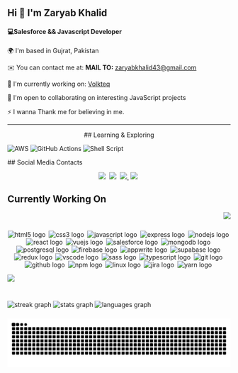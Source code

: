 <h2>Hi 👋 I'm Zaryab Khalid</h2>

<h4>💻Salesforce && Javascript Developer</h4>
<p> 🌍 I'm based in Gujrat, Pakistan</p>
<p> ✉️ You can contact me at: <strong> MAIL TO:</strong> <a href="mailto:zaryabkhalid43@gmail.com">zaryabkhalid43@gmail.com</a></p>
<p> 🚀  I'm currently working on: <a href="https://rehmansolutions.nl">Volkteq</a></p>
<p> 🤝  I'm open to collaborating on interesting JavaScript projects</p>
<p> ⚡  I wanna Thank me for believing in me.</p>
<hr/>


  <p align="center">
  ## Learning & Exploring
  
  ![AWS](https://img.shields.io/badge/AWS-%23FF9900.svg?style=for-the-badge&logo=amazon-aws&logoColor=white)
  ![GitHub Actions](https://img.shields.io/badge/github%20actions-%232671E5.svg?style=for-the-badge&logo=githubactions&logoColor=white)
  ![Shell Script](https://img.shields.io/badge/shell_script-%23121011.svg?style=for-the-badge&logo=gnu-bash&logoColor=white)
  
  </p>
## Social Media Contacts
<p align="center">
  <a href="https://www.linkedin.com/in/zaryabkhalid/" target="_blank" style="margin-right:4px"> <img src="https://img.shields.io/badge/linkedin-%230077B5.svg?style=for-the-badge&logo=linkedin&logoColor=white" /></a>
  <a href="https://discord.com/zaryab2490" target="_blank" style="margin-right:4px"> <img src="https://img.shields.io/badge/Discord-%235865F2.svg?style=for-the-badge&logo=discord&logoColor=white" /></a>
  <a href="zaryabkhalid43@gmail.com" target="_blank" style="margin-right:4px"> <img src="https://img.shields.io/badge/Gmail-D14836?style=for-the-badge&logo=gmail&logoColor=white" /> </a>
  <a href="https://linktr.ee/zaryabkhalid605" target="_blank" style="margin-right:4px"><img src="https://img.shields.io/badge/linktree-1de9b6?style=for-the-badge&logo=linktree&logoColor=white"  /></a>
</p>


## Currently Working On

<div align="right">
  <img src="https://visitor-badge.laobi.icu/badge?page_id=zaryabkhalid.zaryabkhalid&left_color=olivedrab&right_color=darkgrey&left_text=Who%20visited%20your%20profile%20%20"  />
</div>

###

<p align="center">
  <img src="https://cdn.jsdelivr.net/gh/devicons/devicon/icons/html5/html5-original.svg" height="30" alt="html5 logo" style="margin-right: 3px" />
 
  <img src="https://cdn.jsdelivr.net/gh/devicons/devicon/icons/css3/css3-original.svg" height="30" alt="css3 logo" style="margin-right: 3px" />

  <img src="https://cdn.jsdelivr.net/gh/devicons/devicon/icons/javascript/javascript-original.svg" height="30" alt="javascript logo" style="margin-right: 3px" />
   
  <img src="https://cdn.jsdelivr.net/gh/devicons/devicon/icons/express/express-original.svg" height="30" alt="express logo" style="margin-right: 3px" />

  <img src="https://cdn.jsdelivr.net/gh/devicons/devicon/icons/nodejs/nodejs-plain-wordmark.svg" height="30" alt="nodejs logo" style="margin-right: 3px" />
 
  <img src="https://cdn.jsdelivr.net/gh/devicons/devicon/icons/react/react-original-wordmark.svg" height="30" alt="react logo" style="margin-right: 3px"  />
 
  <img src="https://cdn.jsdelivr.net/gh/devicons/devicon/icons/vuejs/vuejs-original-wordmark.svg" height="30" alt="vuejs logo" style="margin-right: 3px" />
 
  <img src="https://cdn.jsdelivr.net/gh/devicons/devicon/icons/salesforce/salesforce-original.svg" height="30" alt="salesforce logo"  style="margin-right: 3px"/>
  
  <img src="https://cdn.jsdelivr.net/gh/devicons/devicon/icons/mongodb/mongodb-plain-wordmark.svg" height="30" alt="mongodb logo" style="margin-right: 3px" />

  <img src="https://cdn.jsdelivr.net/gh/devicons/devicon/icons/postgresql/postgresql-original-wordmark.svg" height="30" alt="postgresql logo" style="margin-right: 3px" />
  
  <img src="https://cdn.jsdelivr.net/gh/devicons/devicon/icons/firebase/firebase-plain.svg" height="30" alt="firebase logo" style="margin-right: 3px" />

  <img src="https://cdn.jsdelivr.net/gh/devicons/devicon/icons/appwrite/appwrite-original.svg" height="30" alt="appwrite logo" style="margin-right: 3px"  />
 
  <img src="https://skillicons.dev/icons?i=supabase" height="30" alt="supabase logo" style="margin-right: 3px" />
  
  <img src="https://cdn.jsdelivr.net/gh/devicons/devicon/icons/redux/redux-original.svg" height="30" alt="redux logo" style="margin-right: 3px" />
 
  <img src="https://cdn.jsdelivr.net/gh/devicons/devicon/icons/vscode/vscode-original.svg" height="30" alt="vscode logo"  style="margin-right: 3px"/>
  
  <img src="https://cdn.jsdelivr.net/gh/devicons/devicon/icons/sass/sass-original.svg" height="30" alt="sass logo" style="margin-right: 3px"  />
  
  <img src="https://cdn.jsdelivr.net/gh/devicons/devicon/icons/typescript/typescript-original.svg" height="30" alt="typescript logo" style="margin-right: 3px" />
  
  <img src="https://cdn.jsdelivr.net/gh/devicons/devicon/icons/git/git-plain-wordmark.svg" height="30" alt="git logo"  style="margin-right: 3px"/>
  
  <img src="https://cdn.jsdelivr.net/gh/devicons/devicon/icons/github/github-original.svg" height="30" alt="github logo"  style="margin-right: 3px"/>
 
  <img src="https://cdn.jsdelivr.net/gh/devicons/devicon/icons/npm/npm-original-wordmark.svg" height="30" alt="npm logo" style="margin-right: 3px" />

  <img src="https://cdn.jsdelivr.net/gh/devicons/devicon/icons/linux/linux-original.svg" height="30" alt="linux logo" style="margin-right: 3px" />

  <img src="https://cdn.jsdelivr.net/gh/devicons/devicon/icons/jira/jira-original.svg" height="30" alt="jira logo" style="margin-right: 3px" />

  <img src="https://cdn.simpleicons.org/yarn/2C8EBB" height="30" alt="yarn logo" style="margin-right: 3px" />
</p>




<div>
   <img height="300" src="https://user-images.githubusercontent.com/74038190/213910845-af37a709-8995-40d6-be59-724526e3c3d7.gif"  />
</div>

###

<br clear="both">

<div>
  <img src="https://streak-stats.demolab.com?user=zaryabkhalid&locale=en&mode=weekly&theme=dark&hide_border=false&border_radius=5&order=3" height="170" alt="streak graph"  />
  <img src="https://github-readme-stats.vercel.app/api?username=zaryabkhalid&hide_title=false&hide_rank=false&show_icons=true&include_all_commits=true&count_private=true&disable_animations=false&theme=dark&locale=en&hide_border=false&order=1" height="170" alt="stats graph"  />
  <img src="https://github-readme-stats.vercel.app/api/top-langs?username=zaryabkhalid&locale=en&hide_title=true&layout=compact&card_width=320&langs_count=16&theme=dark&hide_border=false&order=2&custom_title=Worked%20In" height="170" alt="languages graph"  />
</div>

###

<img src="https://raw.githubusercontent.com/zaryabkhalid/zaryabkhalid/output/snake.svg" alt="Snake animation" />

###
